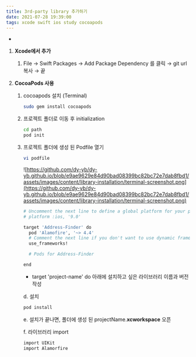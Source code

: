 ```yaml
---
title: 3rd-party library 추가하기
date: 2021-07-28 19:39:00
tags: xcode swift ios study cocoapods
---
```


-

1. **Xcode에서 추가**
    1. File -> Swift Packages -> Add Package Dependency 를 클릭 → git url 복사 → 끝

2. **CocoaPods 사용**
    1. cocoapods 설치 (Terminal)

        ```bash
        sudo gem install cocoapods
        ```

    2. 프로젝트 폴더로 이동 후 initialization

        ```bash
        cd path
        pod init
        ```

    3. 프로젝트 폴더에 생성 된 Podfile 열기

        ```bash
        vi podfile
        ```

        ![https://github.com/dy-yb/dy-yb.github.io/blob/e9ae9629e84d90bad08399bc82bc72e7dab8fbd1/assets/images/content/library-installation/terminal-screenshot.png](https://github.com/dy-yb/dy-yb.github.io/blob/e9ae9629e84d90bad08399bc82bc72e7dab8fbd1/assets/images/content/library-installation/terminal-screenshot.png)

        ```bash
        # Uncomment the next line to define a global platform for your project
        # platform :ios, '9.0'

        target 'Address-Finder' do
          pod 'Alamofire', '~> 4.4'
          # Comment the next line if you don't want to use dynamic frameworks
          use_frameworks!

          # Pods for Address-Finder

        end
        ```

        - target 'project-name' do 아래에 설치하고 싶은 라이브러리 이름과 버전 작성

        d. 설치

        ```bash
        pod install
        ```

        e. 설치가 끝나면, 폴더에 생성 된 projectName.**xcworkspace** 오픈

        f. 라이브러리 import 

        ```bash
        import UIKit
        import Alamorfire
        ```
